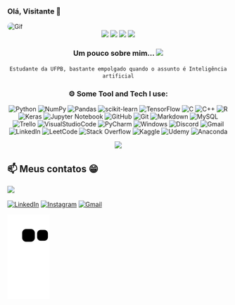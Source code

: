 ### Olá, Visitante 👋
<img align="leaft" alt="Gif" height="300" width="1200" style="border-radius:50px;"  src="https://camo.githubusercontent.com/5dc6ee33381917e41fc9c4951799268998f11a9b864399bf79a0842e4f9b194d/68747470733a2f2f692e696d6775722e636f6d2f315a76566b44632e676966">

<div align="center">
<img height="150em" src="https://github-profile-summary-cards.vercel.app/api/cards/profile-details?username=Ednaldo-MS-Neto&theme=radical"/> 
<img height="150em" src="https://github-readme-stats.vercel.app/api?username=Ednaldo-MS-Neto&show_icons=true&theme=radical&include_all_commits=true&count_private=false&hide_border=true"/> 
<img height="150em" src="https://github-readme-stats.vercel.app/api/top-langs/?username=Ednaldo-MS-Neto&layout=compact&langs_count=7&theme=radical&hide_border=true"/> 
<img height="150em" src="https://github-readme-streak-stats.herokuapp.com/?user=Ednaldo-MS-Neto&theme=radical&hide_border=true"/>
	 	  	  
### Um pouco sobre mim...  <img src="https://i.pinimg.com/originals/e5/93/ab/e593ab0589d5f1b389e4dfbcce2bce20.gif" width="80"> 

    Estudante da UFPB, bastante empolgado quando o assunto é Inteligência artificial

  
###  ⚙️ Some Tool and Tech I use:     

![Python](https://img.shields.io/badge/python-3670A0?style=for-the-badge&logo=python&logoColor=ffdd54)
![NumPy](https://img.shields.io/badge/numpy-%23013243.svg?style=for-the-badge&logo=numpy&logoColor=white)
![Pandas](https://img.shields.io/badge/pandas-%23150458.svg?style=for-the-badge&logo=pandas&logoColor=white)
![scikit-learn](https://img.shields.io/badge/scikit--learn-%23F7931E.svg?style=for-the-badge&logo=scikit-learn&logoColor=white)
![TensorFlow](https://img.shields.io/badge/TensorFlow-%23FF6F00.svg?style=for-the-badge&logo=TensorFlow&logoColor=white)
![C](https://img.shields.io/badge/c-%2300599C.svg?style=for-the-badge&logo=c&logoColor=white)
![C++](https://img.shields.io/badge/c++-%2300599C.svg?style=for-the-badge&logo=c%2B%2B&logoColor=white)
![R](https://img.shields.io/badge/r-%23276DC3.svg?style=for-the-badge&logo=r&logoColor=white)
![Keras](https://img.shields.io/badge/Keras-%23D00000.svg?style=for-the-badge&logo=Keras&logoColor=white)
![Jupyter Notebook](https://img.shields.io/badge/jupyter-%23FA0F00.svg?style=for-the-badge&logo=jupyter&logoColor=white)
![GitHub](https://img.shields.io/badge/GitHub-100000?style=for-the-badge&logo=github&logoColor=white)
![Git](https://img.shields.io/badge/GIT-E44C30?style=for-the-badge&logo=git&logoColor=white)
![Markdown](https://img.shields.io/badge/markdown-%23000000.svg?style=for-the-badge&logo=markdown&logoColor=white)
![MySQL](https://img.shields.io/badge/mysql-%2300f.svg?style=for-the-badge&logo=mysql&logoColor=white)
![Trello](https://img.shields.io/badge/Trello-%23026AA7.svg?style=for-the-badge&logo=Trello&logoColor=white) 
![VisualStudioCode](https://img.shields.io/badge/Visual_Studio_Code-0078D4?style=for-the-badge&logo=visual%20studio%20code&logoColor=white)
![PyCharm](https://img.shields.io/badge/pycharm-143?style=for-the-badge&logo=pycharm&logoColor=black&color=black&labelColor=green)
![Windows](https://img.shields.io/badge/Windows-0078D6?style=for-the-badge&logo=windows&logoColor=white)
![Discord](https://img.shields.io/badge/%3CServer%3E-%237289DA.svg?style=for-the-badge&logo=discord&logoColor=white)
![Gmail](https://img.shields.io/badge/Gmail-D14836?style=for-the-badge&logo=gmail&logoColor=white)
![LinkedIn](https://img.shields.io/badge/linkedin-%230077B5.svg?style=for-the-badge&logo=linkedin&logoColor=white)
![LeetCode](https://img.shields.io/badge/LeetCode-000000?style=for-the-badge&logo=LeetCode&logoColor=#d16c06)
![Stack Overflow](https://img.shields.io/badge/-Stackoverflow-FE7A16?style=for-the-badge&logo=stack-overflow&logoColor=white)
![Kaggle](https://img.shields.io/badge/Kaggle-035a7d?style=for-the-badge&logo=kaggle&logoColor=white)
![Udemy](https://img.shields.io/badge/Udemy-A435F0?style=for-the-badge&logo=Udemy&logoColor=white)
![Anaconda](https://img.shields.io/badge/Anaconda-%2344A833.svg?style=for-the-badge&logo=anaconda&logoColor=white)
	
<img src="https://media.giphy.com/media/0TtX2qqpxp3pIafzio/giphy.gif" width="80"> 
	  
 </div>
  

  <div align="leaft">

  
 ## 📫 Meus contatos 😁
 <img src="https://cdn.discordapp.com/attachments/567172861509369877/985468034619699260/giphy.gif" width="150"> 


[![LinkedIn](https://img.shields.io/badge/LinkedIn-%230077B5.svg?logo=linkedin&logoColor=white)](https://www.linkedin.com/in/ednaldo-martins-da-silva-neto-26b588239/)
[![Instagram](https://img.shields.io/badge/Instagram-%23E4405F.svg?logo=Instagram&logoColor=white)]((https://www.instagram.com/kd_neto/))
[![Gmail](https://img.shields.io/badge/Gmail-D14836?style=for-the-badge&logo=gmail&logoColor=white)]((ednaldoneto.martins@gmail.com))
	



![Snake animation](https://github.com/Ednaldo-MS-Neto/Ednaldo-MS-Neto/blob/output/github-contribution-grid-snake.svg)
